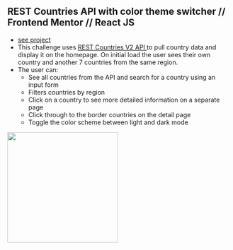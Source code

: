 ## REST Countries API with color theme switcher // Frontend Mentor // React JS

- [see project](https://sweta-fm-countries-api.netlify.app)
- This challenge uses [REST Countries V2 API ](https://restcountries.com/#api-endpoints-v2) to pull country data and display it on the homepage.
  On initial load the user sees their own country and another 7 countries from the same region.
- The user can:
  - See all countries from the API and search for a country using an input form
  - Filters countries by region
  - Click on a country to see more detailed information on a separate page
  - Click through to the border countries on the detail page
  - Toggle the color scheme between light and dark mode

<p align-items: center>
    <img src='./readme-images/Screenshot-devjobs-01.png' width='250'>
</p>
<br/>
